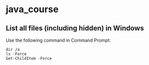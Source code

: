 # java_course

## List all files (including hidden) in Windows

Use the following command in Command Prompt:

```
dir /a
ls -Force
Get-ChildItem -Force

```